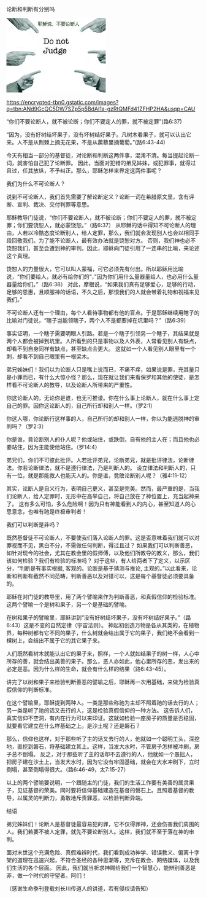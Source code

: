 论断和判断有分别吗


![论断和判断有分别吗](https://github.com/ywangnccu/ywang/blob/main/images/Judge.jpg)

https://encrypted-tbn0.gstatic.com/images?q=tbn:ANd9GcQC5DW7SZp5p5BdAi1a-gzRtQMFd41ZFHP2HA&usqp=CAU


 “你们不要论断人，就不被论断；你们不要定人的罪，就不被定罪”(路6:37)

“因为，没有好树结坏果子，没有坏树结好果子。凡树木看果子，就可以认出它来。人不是从荆棘上摘无花果，不是从蒺藜里摘葡萄。”(路6:43-44)

今天有相当一部分的基督徒，对论断和判断这两件事，混淆不清。每当提起论断一词，就害怕自己犯了论断罪。
因此，当面对犯错的弟兄姊妹，或犯罪事，就得过且过，任其放纵，不予纠正。那么，耶稣怎样来界定这两件事呢？

 

我们为什么不可论断人？

说到不可论断人，我们首先需要了解论断定义？论断一词在希腊原文里，含有评断、宣判、裁决、交付判罪等意思。

耶稣教导门徒说，“你们不要论断人，就不被论断；你们不要定人的罪，就不被定罪；你们要饶恕人，就必蒙饶恕。”（路6:37）
从耶稣的话中得知不可论断人的理由，人若以冷酷态度论断别人，给人定罪，那么，我们就会发现别人也会以相同手段回敬我们。为了能不论断人，最有效办法就是饶恕对方。
否则，我们神也必不饶恕我们，甚至会遭到神的审判。因此，耶稣向门徒引用了一连串的比喻，来论述这个真理。

饶恕人的力量很大，它可以叫人蒙福，可它必须先有付出。所以耶稣用比喻说，“你们要给人，就必有给你们的“，”因为你们用什么量器量给人，也必用什么量器量给你们。”（路6:38）
对此，摩根说，“如果我们真有足够爱心，足够的行动，足够的恩惠，且顺服神的话语，不久之后，那恨我们的人就会带着礼物和祝福来见我们。”

不可论断人还有一个理由，每个人看待事物都有他的盲点。于是耶稣继续用瞎子的比喻对门徒说，“瞎子岂能领瞎子，两个人不是都要掉在坑里吗？”（路6:39）

事实证明，一个瞎子需要明眼人引路。若是一个瞎子引领另一个瞎子，其结果就是两个人都会被掉到坑里。人所看到的只是事物以及人外表，人常看见别人有缺点，却看不到自身同样有缺点，甚至缺点会更大。
这就如一个人看见别人眼里有一个刺，却看不到自己眼里有一根梁木。

弟兄姊妹们！我们以为论断人只是嘴上说而已，不痛不痒，如果说是罪，充其量只是小罪而已，有什么大惊小怪？那么，现在就让我们来看保罗和其他的使徒，是怎样看不可论断人的教导，以及论断人所带来的严重性。

你这论断人的，无论你是谁，也无可推诿。你在什么事上论断人，就在什么事上定自己的罪。因你这论断人的，自己所行却和别人一样。（罗2:1）

你这人哪，你论断行这样事的人，自己所行的却和别人一样，你以为能逃脱神的审判吗？（罗2:3）

你是谁，竟论断别人的仆人呢？他或站住，或跌倒，自有他的主人在；而且他也必要站住，因为主能使他站住。（罗14:4）

弟兄们，你们不可彼此批评。人若批评弟兄，论断弟兄，就是批评律法，论断律法。你若论断律法，就不是遵行律法，乃是判断人的。
设立律法和判断人的，只有一位，就是那能救人也能灭人的。你是谁，竟敢论断别人呢？（雅4:11-12）

其实，论断人是自义行为，表明自己更义，甚至是完美。然而，最严重的是，当我们论断人，给人定罪时，无形中在高举自己，将自己放在了神位置上，充当起神来了。
这有多么可怕，多么危险啊！因为只有神能看到人的内心，甚至知道人的心思意念，也唯有祂是终极审判者！

 

我们可以判断是非吗？

既然基督徒不可论断人，不要使我们落入论断人的罪。这是否意味着我们就可以对罪视而不见，黑白不分，不需做任何判断，得过且过？
如果我们可以判断善恶，如针对现今的社会，尤其在教会里的假师傅，以及他们所教导的教义，那么，我们该如何检验？我们有检验的标准吗？
对于这些，有人给两者下了定义，以示区分，“判断是有事实根据, 客观的。论断是基于猜测与推论, 主观的。”以此看来，论断和判断有截然不同范畴，判断善恶以及对错可以，这是每个基督徒必须要具备的。

耶稣在对门徒的教导里，用了两个譬喻来作为判断善恶，和真假信仰的检验标准。这两个譬喻一个是树和果子，另一个是基础的譬喻。

在树和果子的譬喻里，耶稣讲到“没有好树结坏果子，没有坏树结好果子。”（路6:43）这是不变的自然定律（宇宙法则）。
神起初创造万物是各从其类的，在植物界，每种树都有它不同的果子，什么树就会结出属于它的果子，我们绝不会看到一棵树上，会结出不属于它的其它果子来。

人们既然看树木就能认出它的果子来，照样，一个人就如结果子的树一样，人心中所存的善，就会结出美善的果子。那么，恶人亦如此，他心里所存的恶，发出来的必定是恶。因为什么样的生命，就会有什么样的结果（路6:43-45）。

讲完了以树和果子来检验判断善恶的譬喻之后，耶稣再一次用基础，来做为检验真假信仰的判断标准。

 

 在这个譬喻里，耶稣提到两种人。一类是那些称祂为主却不照着祂的话去行的人；另一类是听了祂的话又去行的人，这是检验真假信仰的一种方法。
 这告诉人们，真实信仰不空洞，有内在行为可以来印证。这就如检验一座房子的质量是否稳固，就要看它建立在什么样基础之上。是沙土呢？还是磐石？

那么，信仰也这样，对于那些听了主的话又去行的人，他就如一个聪明工头，深挖地，直挖到磐石，将基础建立其上。这样，当发大水时，不管房子怎样被冲刷，房子总不倒塌。
反之，对于那些听了主的话却不去遵行的人，他就如一个愚拙人，把房子建在沙土上，当发大水时，因为它没有牢固基础，就会在大水冲刷下，立时倒塌，甚至倒塌得很大。（路6:46-49，太7:15-27）

以上的两个譬喻要说明，一个跟随主的门徒，我们的生活工作要有美善的属灵果子，见证基督的荣美。同时要将信仰基础建造在基督的磐石上。且照着基督的教导，以属灵的判断力，勇敢地斥责罪恶，以检验判断异端。



结语

弟兄姊妹们！论断人是基督徒最容易犯的罪，它不仅得罪神，还会伤害我们周围的人。我们若要不被人定罪，就先不要论断别人。这样，我们就不至于落在神的审判。

面对末世这个充满危险、真假难辨时代，我们看到成功神学、错误教义、偏离十字架的道理在迅速兴起，不符合圣经的各种思潮等，充斥在教会、网络媒体，以及我们生活的各个层面。
因此，我们就当祈求神赐给我们一个智慧心，能辨别善恶是非，做一个时代的守望者。阿们！


（感谢生命季刊登载刘长川传道人的讲道，若有侵权请告知）
